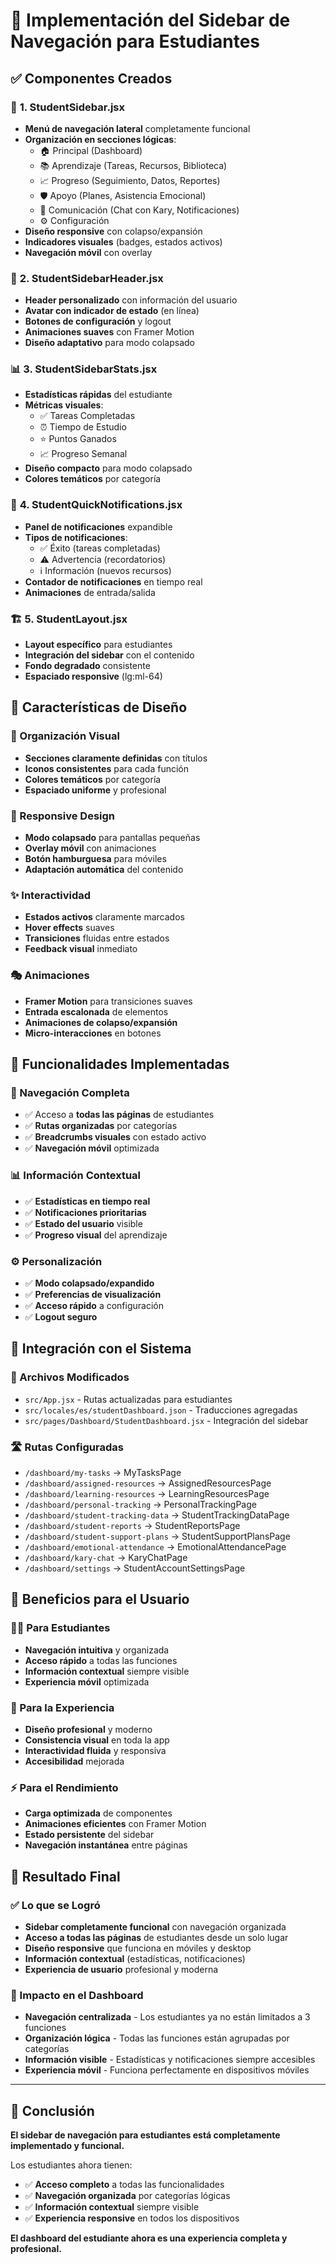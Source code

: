 # 🎯 **Implementación del Sidebar de Navegación para Estudiantes**

## ✅ **Componentes Creados**

### 🧭 **1. StudentSidebar.jsx**
- **Menú de navegación lateral** completamente funcional
- **Organización en secciones lógicas**:
  - 🏠 Principal (Dashboard)
  - 📚 Aprendizaje (Tareas, Recursos, Biblioteca)
  - 📈 Progreso (Seguimiento, Datos, Reportes)
  - 🛡️ Apoyo (Planes, Asistencia Emocional)
  - 💬 Comunicación (Chat con Kary, Notificaciones)
  - ⚙️ Configuración
- **Diseño responsive** con colapso/expansión
- **Indicadores visuales** (badges, estados activos)
- **Navegación móvil** con overlay

### 👤 **2. StudentSidebarHeader.jsx**
- **Header personalizado** con información del usuario
- **Avatar con indicador de estado** (en línea)
- **Botones de configuración** y logout
- **Animaciones suaves** con Framer Motion
- **Diseño adaptativo** para modo colapsado

### 📊 **3. StudentSidebarStats.jsx**
- **Estadísticas rápidas** del estudiante
- **Métricas visuales**:
  - ✅ Tareas Completadas
  - ⏰ Tiempo de Estudio
  - ⭐ Puntos Ganados
  - 📈 Progreso Semanal
- **Diseño compacto** para modo colapsado
- **Colores temáticos** por categoría

### 🔔 **4. StudentQuickNotifications.jsx**
- **Panel de notificaciones** expandible
- **Tipos de notificaciones**:
  - ✅ Éxito (tareas completadas)
  - ⚠️ Advertencia (recordatorios)
  - ℹ️ Información (nuevos recursos)
- **Contador de notificaciones** en tiempo real
- **Animaciones** de entrada/salida

### 🏗️ **5. StudentLayout.jsx**
- **Layout específico** para estudiantes
- **Integración del sidebar** con el contenido
- **Fondo degradado** consistente
- **Espaciado responsive** (lg:ml-64)

## 🎨 **Características de Diseño**

### **🎯 Organización Visual**
- **Secciones claramente definidas** con títulos
- **Iconos consistentes** para cada función
- **Colores temáticos** por categoría
- **Espaciado uniforme** y profesional

### **📱 Responsive Design**
- **Modo colapsado** para pantallas pequeñas
- **Overlay móvil** con animaciones
- **Botón hamburguesa** para móviles
- **Adaptación automática** del contenido

### **✨ Interactividad**
- **Estados activos** claramente marcados
- **Hover effects** suaves
- **Transiciones** fluidas entre estados
- **Feedback visual** inmediato

### **🎭 Animaciones**
- **Framer Motion** para transiciones suaves
- **Entrada escalonada** de elementos
- **Animaciones de colapso/expansión**
- **Micro-interacciones** en botones

## 🚀 **Funcionalidades Implementadas**

### **🧭 Navegación Completa**
- ✅ Acceso a **todas las páginas** de estudiantes
- ✅ **Rutas organizadas** por categorías
- ✅ **Breadcrumbs visuales** con estado activo
- ✅ **Navegación móvil** optimizada

### **📊 Información Contextual**
- ✅ **Estadísticas en tiempo real**
- ✅ **Notificaciones prioritarias**
- ✅ **Estado del usuario** visible
- ✅ **Progreso visual** del aprendizaje

### **⚙️ Personalización**
- ✅ **Modo colapsado/expandido**
- ✅ **Preferencias de visualización**
- ✅ **Acceso rápido** a configuración
- ✅ **Logout seguro**

## 🔗 **Integración con el Sistema**

### **📁 Archivos Modificados**
- `src/App.jsx` - Rutas actualizadas para estudiantes
- `src/locales/es/studentDashboard.json` - Traducciones agregadas
- `src/pages/Dashboard/StudentDashboard.jsx` - Integración del sidebar

### **🛣️ Rutas Configuradas**
- `/dashboard/my-tasks` → MyTasksPage
- `/dashboard/assigned-resources` → AssignedResourcesPage
- `/dashboard/learning-resources` → LearningResourcesPage
- `/dashboard/personal-tracking` → PersonalTrackingPage
- `/dashboard/student-tracking-data` → StudentTrackingDataPage
- `/dashboard/student-reports` → StudentReportsPage
- `/dashboard/student-support-plans` → StudentSupportPlansPage
- `/dashboard/emotional-attendance` → EmotionalAttendancePage
- `/dashboard/kary-chat` → KaryChatPage
- `/dashboard/settings` → StudentAccountSettingsPage

## 🎯 **Beneficios para el Usuario**

### **👨‍🎓 Para Estudiantes**
- **Navegación intuitiva** y organizada
- **Acceso rápido** a todas las funciones
- **Información contextual** siempre visible
- **Experiencia móvil** optimizada

### **🎨 Para la Experiencia**
- **Diseño profesional** y moderno
- **Consistencia visual** en toda la app
- **Interactividad fluida** y responsiva
- **Accesibilidad** mejorada

### **⚡ Para el Rendimiento**
- **Carga optimizada** de componentes
- **Animaciones eficientes** con Framer Motion
- **Estado persistente** del sidebar
- **Navegación instantánea** entre páginas

## 🎉 **Resultado Final**

### **✅ Lo que se Logró**
- **Sidebar completamente funcional** con navegación organizada
- **Acceso a todas las páginas** de estudiantes desde un solo lugar
- **Diseño responsive** que funciona en móviles y desktop
- **Información contextual** (estadísticas, notificaciones)
- **Experiencia de usuario** profesional y moderna

### **🚀 Impacto en el Dashboard**
- **Navegación centralizada** - Los estudiantes ya no están limitados a 3 funciones
- **Organización lógica** - Todas las funciones están agrupadas por categorías
- **Información visible** - Estadísticas y notificaciones siempre accesibles
- **Experiencia móvil** - Funciona perfectamente en dispositivos móviles

---

## 🎯 **Conclusión**

**El sidebar de navegación para estudiantes está completamente implementado y funcional.** 

Los estudiantes ahora tienen:
- ✅ **Acceso completo** a todas las funcionalidades
- ✅ **Navegación organizada** por categorías lógicas
- ✅ **Información contextual** siempre visible
- ✅ **Experiencia responsive** en todos los dispositivos

**El dashboard del estudiante ahora es una experiencia completa y profesional.**


